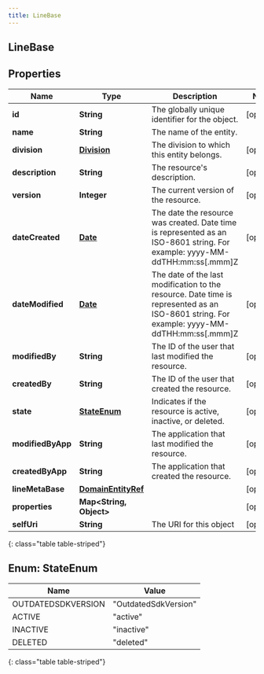 ```yaml
---
title: LineBase
---
```


## LineBase

## Properties

| Name              | Type                                                           | Description                                                                                                                                | Notes      |
| ----------------- | -------------------------------------------------------------- | ------------------------------------------------------------------------------------------------------------------------------------------ | ---------- |
| **id**            | <!----><!---->**String**<!---->                                | The globally unique identifier for the object.                                                                                             | [optional] |
| **name**          | <!----><!---->**String**<!---->                                | The name of the entity.                                                                                                                    |            |
| **division**      | <!----><!---->[**Division**](Division.md)<!---->               | The division to which this entity belongs.                                                                                                 | [optional] |
| **description**   | <!----><!---->**String**<!---->                                | The resource&#39;s description.                                                                                                            | [optional] |
| **version**       | <!----><!---->**Integer**<!---->                               | The current version of the resource.                                                                                                       | [optional] |
| **dateCreated**   | <!----><!---->[**Date**](Date.md)<!---->                       | The date the resource was created. Date time is represented as an ISO-8601 string. For example: yyyy-MM-ddTHH:mm:ss[.mmm]Z                 | [optional] |
| **dateModified**  | <!----><!---->[**Date**](Date.md)<!---->                       | The date of the last modification to the resource. Date time is represented as an ISO-8601 string. For example: yyyy-MM-ddTHH:mm:ss[.mmm]Z | [optional] |
| **modifiedBy**    | <!----><!---->**String**<!---->                                | The ID of the user that last modified the resource.                                                                                        | [optional] |
| **createdBy**     | <!----><!---->**String**<!---->                                | The ID of the user that created the resource.                                                                                              | [optional] |
| **state**         | [**StateEnum**](#StateEnum)<!---->                             | Indicates if the resource is active, inactive, or deleted.                                                                                 | [optional] |
| **modifiedByApp** | <!----><!---->**String**<!---->                                | The application that last modified the resource.                                                                                           | [optional] |
| **createdByApp**  | <!----><!---->**String**<!---->                                | The application that created the resource.                                                                                                 | [optional] |
| **lineMetaBase**  | <!----><!---->[**DomainEntityRef**](DomainEntityRef.md)<!----> |                                                                                                                                            | [optional] |
| **properties**    | <!----><!---->**Map&lt;String, Object&gt;**<!---->             |                                                                                                                                            | [optional] |
| **selfUri**       | <!----><!---->**String**<!---->                                | The URI for this object                                                                                                                    | [optional] |

{: class="table table-striped"}

<a name="StateEnum"></a>

## Enum: StateEnum

| Name               | Value                          |
| ------------------ | ------------------------------ |
| OUTDATEDSDKVERSION | &quot;OutdatedSdkVersion&quot; |
| ACTIVE             | &quot;active&quot;             |
| INACTIVE           | &quot;inactive&quot;           |
| DELETED            | &quot;deleted&quot;            |

{: class="table table-striped"}
